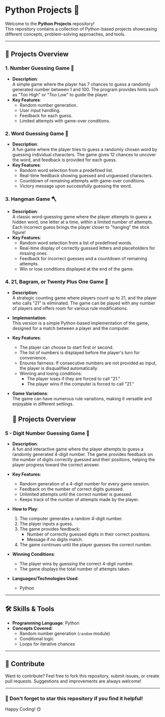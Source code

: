 # Python Projects 🐍  

Welcome to the **Python Projects** repository!  
This repository contains a collection of Python-based projects showcasing different concepts, problem-solving approaches, and tools.  

---

## 📂 Projects Overview  

### 1. **Number Guessing Game 🎯**  
   - **Description**:  
     A simple game where the player has 7 chances to guess a randomly generated number between 1 and 100. The program provides hints such as "Too High" or "Too Low" to guide the player.  
   - **Key Features**:  
     - Random number generation.  
     - User input handling.  
     - Feedback for each guess.  
     - Limited attempts with game-over conditions.
    
### 2. **Word Guessing Game 📝**  
   - **Description**:  
     A fun game where the player tries to guess a randomly chosen word by guessing individual characters. The game gives 12 chances to uncover the word, and feedback is provided for each guess.  
   - **Key Features**:  
     - Random word selection from a predefined list.  
     - Real-time feedback showing guessed and unguessed characters.  
     - Countdown of remaining attempts with game-over conditions.  
     - Victory message upon successfully guessing the word.

### 3. **Hangman Game 🪓**  
   - **Description**:  
     A classic word-guessing game where the player attempts to guess a hidden word, one letter at a time, within a limited number of attempts. Each incorrect guess brings the player closer to "hanging" the stick figure!  
   - **Key Features**:  
     - Random word selection from a list of predefined words.  
     - Real-time display of correctly guessed letters and placeholders for missing ones.  
     - Feedback for incorrect guesses and a countdown of remaining attempts.  
     - Win or lose conditions displayed at the end of the game.  



### 4. **21, Bagram, or Twenty Plus One Game 🎲**  
   - **Description**:  
     A strategic counting game where players count up to 21, and the player who calls "21" is eliminated. The game can be played with any number of players and offers room for various rule modifications.  

   - **Implementation**:  
     This version is a simple Python-based implementation of the game, designed for a match between a player and the computer.  

   - **Key Features**:  
     - The player can choose to start first or second.  
     - The list of numbers is displayed before the player's turn for convenience.  
     - Ensures fairness: If consecutive numbers are not provided as input, the player is disqualified automatically.  
     - Winning and losing conditions:  
       - The player loses if they are forced to call "21."  
       - The player wins if the computer is forced to call "21."  

   - **Game Variations**:  
     The game can have numerous rule variations, making it versatile and enjoyable in different settings.


     ## 📂 Projects Overview  

### **5 - Digit Number Guessing Game 🔢**  
   - **Description**:  
     A fun and interactive game where the player attempts to guess a randomly generated 4-digit number. The game provides feedback on the number of digits correctly guessed and their positions, helping the player progress toward the correct answer.  

   - **Key Features**:  
     - Random generation of a 4-digit number for every game session.  
     - Feedback on the number of correct digits guessed.  
     - Unlimited attempts until the correct number is guessed.  
     - Keeps track of the number of attempts made by the player.  

   - **How to Play**:  
     1. The computer generates a random 4-digit number.  
     2. The player inputs a guess.  
     3. The game provides feedback:
        - Number of correctly guessed digits in their correct positions.  
        - Message if no digits match.  
     4. The game continues until the player guesses the correct number.  

   - **Winning Conditions**:  
     - The player wins by guessing the correct 4-digit number.  
     - The game displays the total number of attempts taken.  

   - **Languages/Technologies Used**:  
     - Python  


---

## 🛠️ Skills & Tools  

- **Programming Language**: Python  
- **Concepts Covered**:  
  - Random number generation (`random` module)  
  - Conditional logic  
  - Loops for iterative chances  


---

## 🤝 Contribute  

Want to contribute? Feel free to fork this repository, submit issues, or create pull requests. Suggestions and improvements are always welcome!  

---

### 🌟 Don't forget to star this repository if you find it helpful!  

Happy Coding! 😊  
